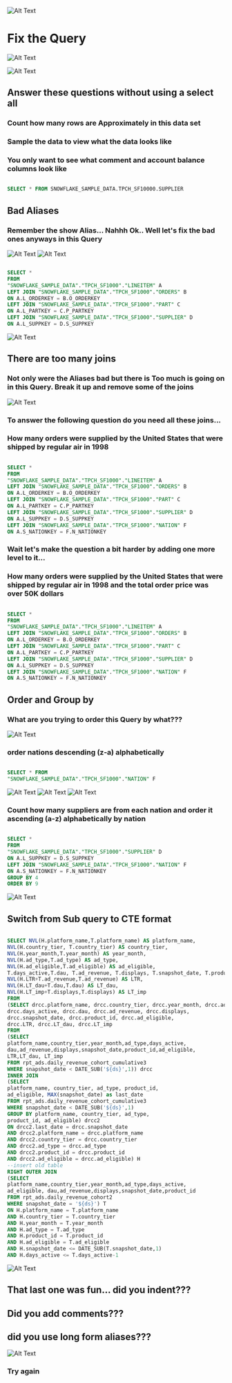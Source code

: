 ![Alt Text](https://media.giphy.com/media/IjD2bKEIiyLfi/giphy.gif) 
 
# Fix the Query

![Alt Text](https://media.giphy.com/media/l2SpZQK6yiANOohag/giphy.gif) 
 
![Alt Text](https://media.giphy.com/media/h4rLmOP2F6xh0bhYkF/giphy.gif)
 
  
## Answer these questions without using a select all
 
### Count how many rows are Approximately in this data set
 
### Sample the data to view what the data looks like
 
### You only want to see what comment and account balance columns look like
 

```sql

SELECT * FROM SNOWFLAKE_SAMPLE_DATA.TPCH_SF10000.SUPPLIER


```

 
## Bad Aliases
 
### Remember the show Alias... Nahhh Ok.. Well let's fix the bad ones anyways in this Query  


![Alt Text](https://media.giphy.com/media/KDnjGMh6CgTwNQeLNu/giphy.gif) 
![Alt Text](https://media.giphy.com/media/j2GPmQRh2A8yHMMX3Q/giphy.gif)
 
 
 ```sql

SELECT * 
FROM 
"SNOWFLAKE_SAMPLE_DATA"."TPCH_SF1000"."LINEITEM" A 
LEFT JOIN "SNOWFLAKE_SAMPLE_DATA"."TPCH_SF1000"."ORDERS" B
ON A.L_ORDERKEY = B.O_ORDERKEY
LEFT JOIN "SNOWFLAKE_SAMPLE_DATA"."TPCH_SF1000"."PART" C
ON A.L_PARTKEY = C.P_PARTKEY
LEFT JOIN "SNOWFLAKE_SAMPLE_DATA"."TPCH_SF1000"."SUPPLIER" D
ON A.L_SUPPKEY = D.S_SUPPKEY

```
 
![Alt Text](https://media.giphy.com/media/GiP2uv99mMCoo/giphy.gif) 

 
## There are too many joins 
 
### Not only were the Aliases bad but there is Too much is going on in this Query.  Break it up and remove some of the joins 
 
![Alt Text](https://media.giphy.com/media/Yq7n1sakPfO1d0O9Wn/giphy.gif) 
 
 ### To answer the following question do you need all these joins...
 ### How many orders were supplied by the United States that were shipped by regular air in 1998 
  
```sql

SELECT * 
FROM 
"SNOWFLAKE_SAMPLE_DATA"."TPCH_SF1000"."LINEITEM" A 
LEFT JOIN "SNOWFLAKE_SAMPLE_DATA"."TPCH_SF1000"."ORDERS" B
ON A.L_ORDERKEY = B.O_ORDERKEY
LEFT JOIN "SNOWFLAKE_SAMPLE_DATA"."TPCH_SF1000"."PART" C
ON A.L_PARTKEY = C.P_PARTKEY
LEFT JOIN "SNOWFLAKE_SAMPLE_DATA"."TPCH_SF1000"."SUPPLIER" D
ON A.L_SUPPKEY = D.S_SUPPKEY
LEFT JOIN "SNOWFLAKE_SAMPLE_DATA"."TPCH_SF1000"."NATION" F
ON A.S_NATIONKEY = F.N_NATIONKEY

```
### Wait let's make the question a bit harder by adding one more level to it...
### How many orders were supplied by the United States that were shipped by regular air in 1998 and the total order price was over 50K dollars
 
 ```sql

SELECT * 
FROM 
"SNOWFLAKE_SAMPLE_DATA"."TPCH_SF1000"."LINEITEM" A 
LEFT JOIN "SNOWFLAKE_SAMPLE_DATA"."TPCH_SF1000"."ORDERS" B
ON A.L_ORDERKEY = B.O_ORDERKEY
LEFT JOIN "SNOWFLAKE_SAMPLE_DATA"."TPCH_SF1000"."PART" C
ON A.L_PARTKEY = C.P_PARTKEY
LEFT JOIN "SNOWFLAKE_SAMPLE_DATA"."TPCH_SF1000"."SUPPLIER" D
ON A.L_SUPPKEY = D.S_SUPPKEY
LEFT JOIN "SNOWFLAKE_SAMPLE_DATA"."TPCH_SF1000"."NATION" F
ON A.S_NATIONKEY = F.N_NATIONKEY
```
 
 
## Order and Group by 
 
### What are you trying to order this Query by what???
 
![Alt Text](https://media.giphy.com/media/l2AYpTe5FOOMkBZ3I3/giphy.gif) 
 
### order nations descending (z-a) alphabetically 
```sql

SELECT * FROM 
"SNOWFLAKE_SAMPLE_DATA"."TPCH_SF1000"."NATION" F

```



   
![Alt Text](https://media.giphy.com/media/krM6ANSNvFg52/giphy.gif) ![Alt Text](https://media.giphy.com/media/krM6ANSNvFg52/giphy.gif) ![Alt Text](https://media.giphy.com/media/krM6ANSNvFg52/giphy.gif) 
 
### Count how many suppliers are from each nation and order it ascending  (a-z) alphabetically by nation 
```sql

SELECT * 
FROM 
"SNOWFLAKE_SAMPLE_DATA"."TPCH_SF1000"."SUPPLIER" D
ON A.L_SUPPKEY = D.S_SUPPKEY
LEFT JOIN "SNOWFLAKE_SAMPLE_DATA"."TPCH_SF1000"."NATION" F
ON A.S_NATIONKEY = F.N_NATIONKEY
GROUP BY 4 
ORDER BY 9
```

![Alt Text](https://media.giphy.com/media/h6g5FA1zhKswcRsEi7/giphy.gif)
 
 
## Switch from Sub query to CTE format 

```sql

SELECT NVL(H.platform_name,T.platform_name) AS platform_name,
NVL(H.country_tier, T.country_tier) AS country_tier,
NVL(H.year_month,T.year_month) AS year_month, 
NVL(H.ad_type,T.ad_type) AS ad_type, 
NVL(H.ad_eligible,T.ad_eligible) AS ad_eligible, 
T.days_active,T.dau, T.ad_revenue, T.displays, T.snapshot_date, T.product_id,
NVL(H.LTR+T.ad_revenue,T.ad_revenue) AS LTR,
NVL(H.LT_dau+T.dau,T.dau) AS LT_dau,
NVL(H.LT_imp+T.displays,T.displays) AS LT_imp
FROM
(SELECT drcc.platform_name, drcc.country_tier, drcc.year_month, drcc.ad_type,
drcc.days_active, drcc.dau, drcc.ad_revenue, drcc.displays,
drcc.snapshot_date, drcc.product_id, drcc.ad_eligible,
drcc.LTR, drcc.LT_dau, drcc.LT_imp
FROM 
(SELECT 
platform_name,country_tier,year_month,ad_type,days_active,
dau,ad_revenue,displays,snapshot_date,product_id,ad_eligible,
LTR,LT_dau, LT_imp
FROM rpt_ads.daily_revenue_cohort_cumulative3
WHERE snapshot_date < DATE_SUB('${ds}',1)) drcc
INNER JOIN 
(SELECT 
platform_name, country_tier, ad_type, product_id,
ad_eligible, MAX(snapshot_date) as last_date
FROM rpt_ads.daily_revenue_cohort_cumulative3
WHERE snapshot_date < DATE_SUB('${ds}',1)
GROUP BY platform_name, country_tier, ad_type,
product_id, ad_eligible) drcc2 
ON drcc2.last_date = drcc.snapshot_date
AND drcc2.platform_name = drcc.platform_name
AND drcc2.country_tier = drcc.country_tier
AND drcc2.ad_type = drcc.ad_type
AND drcc2.product_id = drcc.product_id
AND drcc2.ad_eligible = drcc.ad_eligible) H
--insert old table
RIGHT OUTER JOIN
(SELECT 
platform_name,country_tier,year_month,ad_type,days_active,
ad_eligible, dau,ad_revenue,displays,snapshot_date,product_id
FROM rpt_ads.daily_revenue_cohort2
WHERE snapshot_date = '${ds}') T
ON H.platform_name = T.platform_name
AND H.country_tier = T.country_tier
AND H.year_month = T.year_month
AND H.ad_type = T.ad_type
AND H.product_id = T.product_id
AND H.ad_eligible = T.ad_eligible
AND H.snapshot_date <= DATE_SUB(T.snapshot_date,1)
AND H.days_active <= T.days_active-1

```


![Alt Text](https://media.giphy.com/media/FVMz65wDVfC2Q/giphy.gif)


## That last one was fun... did you indent???
## Did you add comments???
## did you use long form aliases???

![Alt Text](https://media.giphy.com/media/10et8h1EjvyNSE/giphy.gif) 
 
### Try again 

